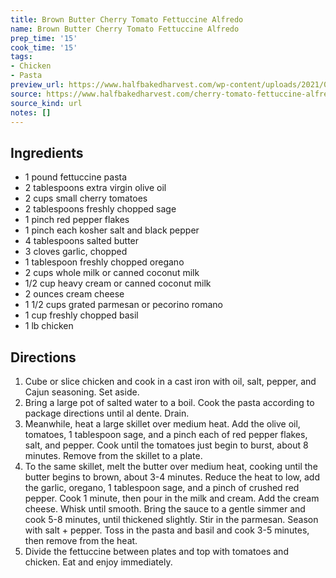 ```yaml
---
title: Brown Butter Cherry Tomato Fettuccine Alfredo
name: Brown Butter Cherry Tomato Fettuccine Alfredo
prep_time: '15'
cook_time: '15'
tags:
- Chicken
- Pasta
preview_url: https://www.halfbakedharvest.com/wp-content/uploads/2021/08/Brown-Butter-Cherry-Tomato-Fettuccine-Alfredo-7.jpg
source: https://www.halfbakedharvest.com/cherry-tomato-fettuccine-alfredo/
source_kind: url
notes: []
---
```


## Ingredients
- 1 pound fettuccine pasta
- 2 tablespoons extra virgin olive oil
- 2 cups small cherry tomatoes
- 2 tablespoons freshly chopped sage
- 1 pinch red pepper flakes
- 1 pinch each kosher salt and black pepper
- 4 tablespoons salted butter
- 3 cloves garlic, chopped
- 1 tablespoon freshly chopped oregano
- 2 cups whole milk or canned coconut milk
- 1/2 cup heavy cream or canned coconut milk
- 2 ounces cream cheese
- 1 1/2 cups grated parmesan or pecorino romano
- 1 cup freshly chopped basil
- 1 lb chicken


## Directions
1. Cube or slice chicken and cook in a cast iron with oil, salt, pepper, and Cajun seasoning. Set aside. 
2. Bring a large pot of salted water to a boil. Cook the pasta according to package directions until al dente. Drain.
3. Meanwhile, heat a large skillet over medium heat. Add the olive oil, tomatoes, 1 tablespoon sage, and a pinch each of red pepper flakes, salt, and pepper. Cook until the tomatoes just begin to burst, about 8 minutes. Remove from the skillet to a plate.
4. To the same skillet, melt the butter over medium heat, cooking until the butter begins to brown, about 3-4 minutes. Reduce the heat to low, add the garlic, oregano, 1 tablespoon sage, and a pinch of crushed red pepper. Cook 1 minute, then pour in the milk and cream. Add the cream cheese. Whisk until smooth. Bring the sauce to a gentle simmer and cook 5-8 minutes, until thickened slightly. Stir in the parmesan. Season with salt + pepper. Toss in the pasta and basil and cook 3-5 minutes, then remove from the heat.
5. Divide the fettuccine between plates and top with tomatoes and chicken. Eat and enjoy immediately.
